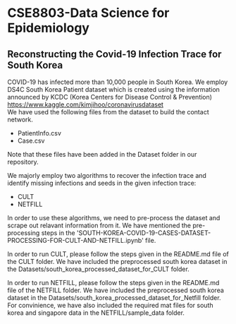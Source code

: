 # CSE8803-Data Science for Epidemiology
## Reconstructing the Covid-19 Infection Trace for South Korea

COVID-19 has infected more than 10,000 people in South Korea. We employ DS4C South Korea Patient dataset which is created using the information announced by KCDC (Korea Centers for Disease Control & Prevention) https://www.kaggle.com/kimjihoo/coronavirusdataset <br>
We have used the following files from the dataset to build the contact network. 
* PatientInfo.csv
* Case.csv

Note that these files have been added in the Dataset folder in our repository.

We majorly employ two algorithms to recover the infection trace and identify missing infections and seeds in the given infection trace:
* CULT
* NETFILL

In order to use these algorithms, we need to pre-process the dataset and scrape out relavant information from it. We have mentioned the pre-processing steps in the 'SOUTH-KOREA-COVID-19-CASES-DATASET-PROCESSING-FOR-CULT-AND-NETFILL.ipynb' file.

In order to run CULT, please follow the steps given in the README.md file of the CULT folder. We have included the preprocessed south korea dataset in the Datasets/south_korea_processed_dataset_for_CULT folder.

In order to run NETFILL, please follow the steps given in the README.md file of the NETFILL folder. We have included the preprocessed south korea dataset in the Datasets/south_korea_processed_dataset_for_Netfill folder. For convinience,  we have also included the required mat files for south korea and singapore data in the NETFILL/sample_data folder.








